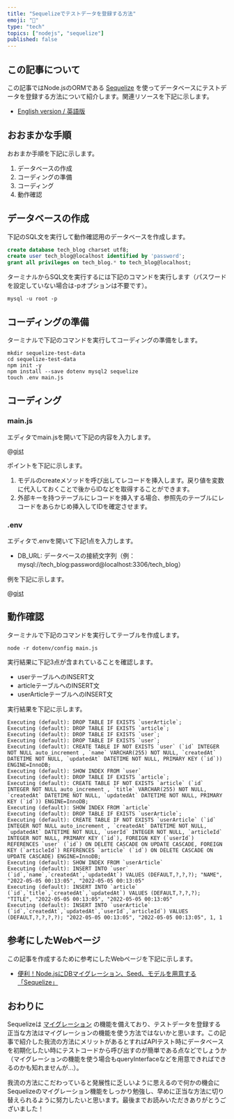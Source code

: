 ```yaml
---
title: "Sequelizeでテストデータを登録する方法"
emoji: "🧐"
type: "tech"
topics: ["nodejs", "sequelize"]
published: false
---
```


## この記事について

この記事ではNode.jsのORMである [Sequelize](https://sequelize.org/) を使ってデータベースにテストデータを登録する方法について紹介します。関連リソースを下記に示します。

- [English version / 英語版](https://gist.github.com/tatsuyasusukida/b3fea25a4619ae25034ddd3f35e5a450)



## おおまかな手順

おおまか手順を下記に示します。

1. データベースの作成
2. コーディングの準備
3. コーディング
4. 動作確認



## データベースの作成

下記のSQL文を実行して動作確認用のデータベースを作成します。

```sql
create database tech_blog charset utf8;
create user tech_blog@localhost identified by 'password';
grant all privileges on tech_blog.* to tech_blog@localhost;
```

ターミナルからSQL文を実行するには下記のコマンドを実行します（パスワードを設定していない場合は-pオプションは不要です）。

```shell
mysql -u root -p
```



## コーディングの準備

ターミナルで下記のコマンドを実行してコーディングの準備をします。

```shell
mkdir sequelize-test-data
cd sequelize-test-data
npm init -y
npm install --save dotenv mysql2 sequelize
touch .env main.js
```



## コーディング

### main.js

エディタでmain.jsを開いて下記の内容を入力します。

@[gist](https://gist.github.com/tatsuyasusukida/b3fea25a4619ae25034ddd3f35e5a450?file=main.js)

ポイントを下記に示します。

1. モデルのcreateメソッドを呼び出してレコードを挿入します。戻り値を変数に代入しておくことで後からIDなどを取得することができます。
2. 外部キーを持つテーブルにレコードを挿入する場合、参照先のテーブルにレコードをあらかじめ挿入してIDを確定させます。

### .env

エディタで.envを開いて下記1点を入力します。

- DB_URL: データベースの接続文字列（例：mysql://tech_blog:password@localhost:3306/tech_blog）

例を下記に示します。

@[gist](https://gist.github.com/tatsuyasusukida/b3fea25a4619ae25034ddd3f35e5a450?file=.env.example)



## 動作確認

ターミナルで下記のコマンドを実行してテーブルを作成します。

```shell
node -r dotenv/config main.js
```

実行結果に下記3点が含まれていることを確認します。

- userテーブルへのINSERT文
- articleテーブルへのINSERT文
- userArticleテーブルへのINSERT文

実行結果を下記に示します。

```
Executing (default): DROP TABLE IF EXISTS `userArticle`;
Executing (default): DROP TABLE IF EXISTS `article`;
Executing (default): DROP TABLE IF EXISTS `user`;
Executing (default): DROP TABLE IF EXISTS `user`;
Executing (default): CREATE TABLE IF NOT EXISTS `user` (`id` INTEGER NOT NULL auto_increment , `name` VARCHAR(255) NOT NULL, `createdAt` DATETIME NOT NULL, `updatedAt` DATETIME NOT NULL, PRIMARY KEY (`id`)) ENGINE=InnoDB;
Executing (default): SHOW INDEX FROM `user`
Executing (default): DROP TABLE IF EXISTS `article`;
Executing (default): CREATE TABLE IF NOT EXISTS `article` (`id` INTEGER NOT NULL auto_increment , `title` VARCHAR(255) NOT NULL, `createdAt` DATETIME NOT NULL, `updatedAt` DATETIME NOT NULL, PRIMARY KEY (`id`)) ENGINE=InnoDB;
Executing (default): SHOW INDEX FROM `article`
Executing (default): DROP TABLE IF EXISTS `userArticle`;
Executing (default): CREATE TABLE IF NOT EXISTS `userArticle` (`id` INTEGER NOT NULL auto_increment , `createdAt` DATETIME NOT NULL, `updatedAt` DATETIME NOT NULL, `userId` INTEGER NOT NULL, `articleId` INTEGER NOT NULL, PRIMARY KEY (`id`), FOREIGN KEY (`userId`) REFERENCES `user` (`id`) ON DELETE CASCADE ON UPDATE CASCADE, FOREIGN KEY (`articleId`) REFERENCES `article` (`id`) ON DELETE CASCADE ON UPDATE CASCADE) ENGINE=InnoDB;
Executing (default): SHOW INDEX FROM `userArticle`
Executing (default): INSERT INTO `user` (`id`,`name`,`createdAt`,`updatedAt`) VALUES (DEFAULT,?,?,?); "NAME", "2022-05-05 00:13:05", "2022-05-05 00:13:05"
Executing (default): INSERT INTO `article` (`id`,`title`,`createdAt`,`updatedAt`) VALUES (DEFAULT,?,?,?); "TITLE", "2022-05-05 00:13:05", "2022-05-05 00:13:05"
Executing (default): INSERT INTO `userArticle` (`id`,`createdAt`,`updatedAt`,`userId`,`articleId`) VALUES (DEFAULT,?,?,?,?); "2022-05-05 00:13:05", "2022-05-05 00:13:05", 1, 1
```



## 参考にしたWebページ

この記事を作成するために参考にしたWebページを下記に示します。

- [便利！Node.jsにDBマイグレーション、Seed、モデルを用意する「Sequelize」](https://blog.capilano-fw.com/?p=5546)



## おわりに

Sequelizeは [マイグレーション](https://sequelize.org/docs/v6/other-topics/migrations/) の機能を備えており、テストデータを登録する正当な方法はマイグレーションの機能を使う方法ではないかと思います。この記事で紹介した我流の方法にメリットがあるとすればAPIテスト時にデータベースを初期化したい時にテストコードから呼び出すのが簡単である点などでしょうか（マイグレーションの機能を使う場合もqueryInterfaceなどを用意できればできるのかも知れませんが...）。

我流の方法にこだわっていると発展性に乏しいように思えるので何かの機会にSequelizeのマイグレーション機能をしっかり勉強し、早めに正当な方法に切り替えられるように努力したいと思います。最後までお読みいただきありがとうございました！
